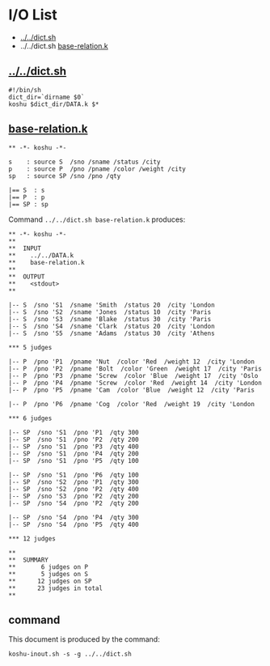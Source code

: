 # I/O List

- [../../dict.sh](#dictsh)
- ../../dict.sh [base-relation.k](#base-relationk)



## [../../dict.sh](../../dict.sh)

```
#!/bin/sh
dict_dir=`dirname $0`
koshu $dict_dir/DATA.k $*
```



## [base-relation.k](base-relation.k)

```
** -*- koshu -*-

s    : source S  /sno /sname /status /city
p    : source P  /pno /pname /color /weight /city
sp   : source SP /sno /pno /qty

|== S  : s
|== P  : p
|== SP : sp

```

Command `../../dict.sh base-relation.k` produces:

```
** -*- koshu -*-
**
**  INPUT
**    ../../DATA.k
**    base-relation.k
**
**  OUTPUT
**    <stdout>
**

|-- S  /sno 'S1  /sname 'Smith  /status 20  /city 'London
|-- S  /sno 'S2  /sname 'Jones  /status 10  /city 'Paris
|-- S  /sno 'S3  /sname 'Blake  /status 30  /city 'Paris
|-- S  /sno 'S4  /sname 'Clark  /status 20  /city 'London
|-- S  /sno 'S5  /sname 'Adams  /status 30  /city 'Athens

*** 5 judges

|-- P  /pno 'P1  /pname 'Nut  /color 'Red  /weight 12  /city 'London
|-- P  /pno 'P2  /pname 'Bolt  /color 'Green  /weight 17  /city 'Paris
|-- P  /pno 'P3  /pname 'Screw  /color 'Blue  /weight 17  /city 'Oslo
|-- P  /pno 'P4  /pname 'Screw  /color 'Red  /weight 14  /city 'London
|-- P  /pno 'P5  /pname 'Cam  /color 'Blue  /weight 12  /city 'Paris

|-- P  /pno 'P6  /pname 'Cog  /color 'Red  /weight 19  /city 'London

*** 6 judges

|-- SP  /sno 'S1  /pno 'P1  /qty 300
|-- SP  /sno 'S1  /pno 'P2  /qty 200
|-- SP  /sno 'S1  /pno 'P3  /qty 400
|-- SP  /sno 'S1  /pno 'P4  /qty 200
|-- SP  /sno 'S1  /pno 'P5  /qty 100

|-- SP  /sno 'S1  /pno 'P6  /qty 100
|-- SP  /sno 'S2  /pno 'P1  /qty 300
|-- SP  /sno 'S2  /pno 'P2  /qty 400
|-- SP  /sno 'S3  /pno 'P2  /qty 200
|-- SP  /sno 'S4  /pno 'P2  /qty 200

|-- SP  /sno 'S4  /pno 'P4  /qty 300
|-- SP  /sno 'S4  /pno 'P5  /qty 400

*** 12 judges

**
**  SUMMARY
**       6 judges on P
**       5 judges on S
**      12 judges on SP
**      23 judges in total
**
```



## command

This document is produced by the command:

```
koshu-inout.sh -s -g ../../dict.sh
```
